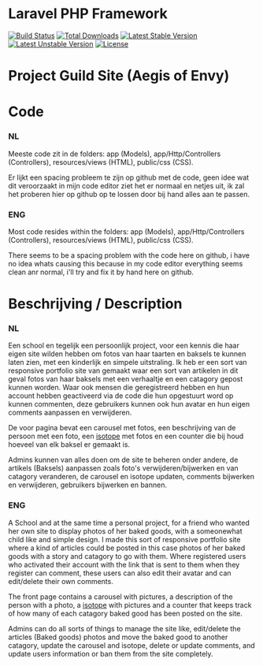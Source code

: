 # Laravel PHP Framework

[![Build Status](https://travis-ci.org/laravel/framework.svg)](https://travis-ci.org/laravel/framework)
[![Total Downloads](https://poser.pugx.org/laravel/framework/d/total.svg)](https://packagist.org/packages/laravel/framework)
[![Latest Stable Version](https://poser.pugx.org/laravel/framework/v/stable.svg)](https://packagist.org/packages/laravel/framework)
[![Latest Unstable Version](https://poser.pugx.org/laravel/framework/v/unstable.svg)](https://packagist.org/packages/laravel/framework)
[![License](https://poser.pugx.org/laravel/framework/license.svg)](https://packagist.org/packages/laravel/framework)

# Project Guild Site (Aegis of Envy)

# Code
### NL
Meeste code zit in de folders: app (Models), app/Http/Controllers (Controllers), resources/views (HTML), public/css (CSS).

Er lijkt een spacing probleem te zijn op github met de code, geen idee wat dit veroorzaakt in mijn code editor ziet het er normaal en netjes uit, ik zal het proberen hier op github op te lossen door bij hand alles aan te passen.

### ENG
Most code resides within the folders: app (Models), app/Http/Controllers (Controllers), resources/views (HTML), public/css (CSS).

There seems to be a spacing problem with the code here on github, i have no idea whats causing this because in my code editor everything seems clean anr normal, i'll try and fix it by hand here on github.

# Beschrijving / Description

### NL
Een school en tegelijk een persoonlijk project, voor een kennis die haar eigen site wilden hebben om fotos van haar taarten en baksels te kunnen laten zien, met een kinderlijk en simpele uitstraling.
Ik heb er een sort van responsive portfolio site van gemaakt waar een sort van artikelen in dit geval fotos van haar baksels met een verhaaltje en een catagory gepost kunnen worden.
Waar ook mensen die geregistreerd hebben en hun account hebben geactiveerd via de code die hun opgestuurt word op kunnen commenten, deze gebruikers kunnen ook hun avatar en hun eigen comments aanpassen en verwijderen.

De voor pagina bevat een carousel met fotos, een beschrijving van de persoon met een foto, een [isotope](https://isotope.metafizzy.co/) met fotos en een counter die bij houd hoeveel van elk baksel er gemaakt is.

Admins kunnen van alles doen om de site te beheren onder andere, de artikels (Baksels) aanpassen zoals foto's verwijderen/bijwerken en van catagory veranderen, de carousel en isotope updaten, comments bijwerken en verwijderen, gebruikers bijwerken en bannen.


### ENG
A School and at the same time a personal project, for a friend who wanted her own site to display photos of her baked goods, with a someonewhat child like and simple design.
I made this sort of responsive portfolio site where a kind of articles could be posted in this case photos of her baked goods with a story and catagory to go with them.
Where registered users who activated their account with the link that is sent to them when they register can comment, these users can also edit their avatar and can edit/delete their own comments.

The front page contains a carousel with pictures, a description of the person with a photo, a [isotope](https://isotope.metafizzy.co/) with pictures and a counter that keeps track of how many of each catagory baked good has been posted on the site.

Admins can do all sorts of things to manage the site like, edit/delete the articles (Baked goods) photos and move the baked good to another catagory, update the carousel and isotope, delete or update comments, and update users information or ban them from the site completely.

